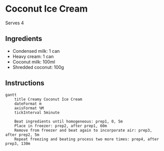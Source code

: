 # Coconut Ice Cream

Serves 4

## Ingredients

- Condensed milk: 1 can
- Heavy cream: 1 can
- Coconut milk: 100ml
- Shredded coconut: 100g

## Instructions

```mermaid
gantt
    title Creamy Coconut Ice Cream
    dateFormat m
    axisFormat %M
    tickInterval 5minute

    Beat ingredients until homogeneous: prep1, 0, 5m
    Place in freezer: prep2, after prep1, 60m
    Remove from freezer and beat again to incorporate air: prep3, after prep2, 5m
    Repeat freezing and beating process two more times: prep4, after prep3, 130m
``` 